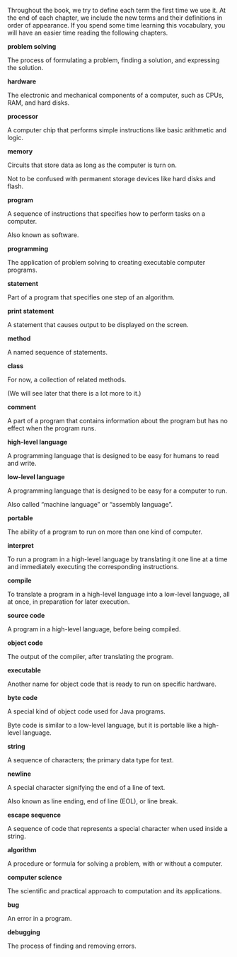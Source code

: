 Throughout the book, we try to define each term the first time we use it.
At the end of each chapter, we include the new terms and their definitions in order of appearance.
If you spend some time learning this vocabulary, you will have an easier time reading the following chapters.



**problem solving**

The process of formulating a problem, finding a solution, and expressing the solution.



**hardware**

The electronic and mechanical components of a computer, such as CPUs, RAM, and hard disks.



**processor**

A computer chip that performs simple instructions like basic arithmetic and logic.



**memory**

Circuits that store data as long as the computer is turn on.

Not to be confused with permanent storage devices like hard disks and flash.



**program**

A sequence of instructions that specifies how to perform tasks on a computer.

Also known as software.



**programming**

The application of problem solving to creating executable computer programs.



**statement**

Part of a program that specifies one step of an algorithm.



**print statement**

A statement that causes output to be displayed on the screen.



**method**

A named sequence of statements.



**class**

For now, a collection of related methods.

(We will see later that there is a lot more to it.)



**comment**

A part of a program that contains information about the program but has no effect when the program runs.



**high-level language**

A programming language that is designed to be easy for humans to read and write.



**low-level language**

A programming language that is designed to be easy for a computer to run.

Also called “machine language” or “assembly language”.



**portable**

The ability of a program to run on more than one kind of computer.



**interpret**

To run a program in a high-level language by translating it one line at a time and immediately executing the corresponding instructions.



**compile**

To translate a program in a high-level language into a low-level language, all at once, in preparation for later execution.



**source code**

A program in a high-level language, before being compiled.



**object code**

The output of the compiler, after translating the program.



**executable**

Another name for object code that is ready to run on specific hardware.



**byte code**

A special kind of object code used for Java programs.

Byte code is similar to a low-level language, but it is portable like a high-level language.



**string**

A sequence of characters; the primary data type for text.



**newline**

A special character signifying the end of a line of text.

Also known as line ending, end of line (EOL), or line break.





**escape sequence**

A sequence of code that represents a special character when used inside a string.



**algorithm**

A procedure or formula for solving a problem, with or without a computer.



**computer science**

The scientific and practical approach to computation and its applications.



**bug**

An error in a program.



**debugging**

The process of finding and removing errors.